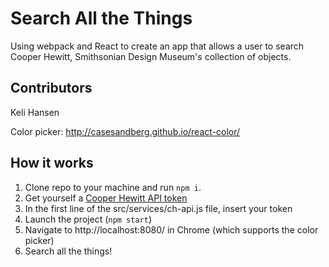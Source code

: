 Search All the Things
===

Using webpack and React to create an app that allows a user to search Cooper Hewitt, Smithsonian Design Museum's collection of objects.

## Contributors
Keli Hansen

Color picker: http://casesandberg.github.io/react-color/

## How it works
1. Clone repo to your machine and run ```npm i```.
1. Get yourself a [Cooper Hewitt API token](https://collection.cooperhewitt.org/api/oauth2/authenticate/like-magic/)
1. In the first line of the src/services/ch-api.js file, insert your token
1. Launch the project (```npm start```)
1. Navigate to http://localhost:8080/ in Chrome (which supports the color picker)
1. Search all the things!